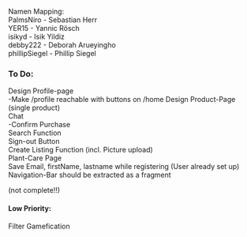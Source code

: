 Namen Mapping:  
PalmsNiro - Sebastian Herr  
YER15 - Yannic Rösch  
isikyd - Isik Yildiz  
debby222 - Deborah Arueyingho  
phillipSiegel - Phillip Siegel


### To Do:

Design Profile-page  
-Make /profile reachable with buttons on /home
Design Product-Page (single product)  
Chat  
-Confirm Purchase  
Search Function  
Sign-out Button  
Create Listing Function (incl. Picture upload)  
Plant-Care Page  
Save Email, firstName, lastname while registering (User already set up)  
Navigation-Bar should be extracted as a fragment

(not complete!!)


#### Low Priority:

Filter
Gamefication